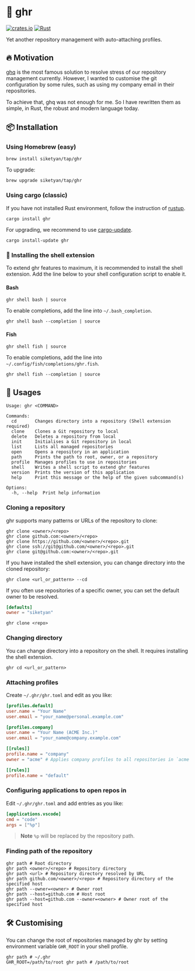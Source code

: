 # 🚀 ghr
[![crates.io](https://img.shields.io/crates/v/ghr.svg)](https://crates.io/crates/ghr)
[![Rust](https://github.com/siketyan/ghr/actions/workflows/rust.yml/badge.svg)](https://github.com/siketyan/ghr/actions/workflows/rust.yml)

Yet another repository management with auto-attaching profiles.

## 🔥 Motivation
[ghq](https://github.com/x-motemen/ghq) is the most famous solution to resolve stress of our repository management currently.
However, I wanted to customise the git configuration by some rules, such as using my company email in their repositories.

To achieve that, ghq was not enough for me.
So I have rewritten them as simple, in Rust, the robust and modern language today.

## 📦 Installation
### Using Homebrew (easy)
```shell
brew install siketyan/tap/ghr
```

To upgrade:

```shell
brew upgrade siketyan/tap/ghr
```

### Using cargo (classic)
If you have not installed Rust environment, follow the instruction of [rustup](https://rustup.rs/).

```shell
cargo install ghr
```

For upgrading, we recommend to use [cargo-update](https://github.com/nabijaczleweli/cargo-update).

```shell
cargo install-update ghr
```

### 🔧 Installing the shell extension
To extend ghr features to maximum, it is recommended to install the shell extension.
Add the line below to your shell configuration script to enable it.

#### Bash
```shell
ghr shell bash | source
```

To enable completions, add the line into `~/.bash_completion`.

```shell
ghr shell bash --completion | source
```

#### Fish
```shell
ghr shell fish | source
```

To enable completions, add the line into `~/.config/fish/completions/ghr.fish`.

```shell
ghr shell fish --completion | source
```

## 💚 Usages
```
Usage: ghr <COMMAND>

Commands:
  cd       Changes directory into a repository (Shell extension required)
  clone    Clones a Git repository to local
  delete   Deletes a repository from local
  init     Initialises a Git repository in local
  list     Lists all managed repositories
  open     Opens a repository in an application
  path     Prints the path to root, owner, or a repository
  profile  Manages profiles to use in repositories
  shell    Writes a shell script to extend ghr features
  version  Prints the version of this application
  help     Print this message or the help of the given subcommand(s)

Options:
  -h, --help  Print help information
```

### Cloning a repository
ghr supports many patterns or URLs of the repository to clone:

```shell
ghr clone <owner>/<repo>
ghr clone github.com:<owner>/<repo>
ghr clone https://github.com/<owner>/<repo>.git
ghr clone ssh://git@github.com/<owner>/<repo>.git
ghr clone git@github.com:<owner>/<repo>.git
```

If you have installed the shell extension, you can change directory into the cloned repository:

```shell
ghr clone <url_or_pattern> --cd
```

If you often use repositories of a specific owner, you can set the default owner to be resolved.

```toml
[defaults]
owner = "siketyan"
```

```shell
ghr clone <repo>
```

### Changing directory
You can change directory into a repository on the shell.
It requires installing the shell extension.

```shell
ghr cd <url_or_pattern>
```

### Attaching profiles
Create `~/.ghr/ghr.toml` and edit as you like:

```toml
[profiles.default]
user.name = "Your Name"
user.email = "your_name@personal.example.com"

[profiles.company]
user.name = "Your Name (ACME Inc.)"
user.email = "your_name@company.example.com"

[[rules]]
profile.name = "company"
owner = "acme" # Applies company profiles to all repositories in `acme` org

[[rules]]
profile.name = "default"
```

### Configuring applications to open repos in
Edit `~/.ghr/ghr.toml` and add entries as you like:

```toml
[applications.vscode]
cmd = "code"
args = ["%p"]
```

> **Note**
> `%p` will be replaced by the repository path.

### Finding path of the repository
```shell
ghr path # Root directory
ghr path <owner>/<repo> # Repository directory
ghr path <url> # Repository directory resolved by URL
ghr path github.com/<owner>/<repo> # Repository directory of the specified host
ghr path --owner=<owner> # Owner root
ghr path --host=github.com # Host root
ghr path --host=github.com --owner=<owner> # Owner root of the specified host
```

## 🛠 Customising
You can change the root of repositories managed by ghr by setting environment variable `GHR_ROOT` in your shell profile.

```shell
ghr path # ~/.ghr
GHR_ROOT=/path/to/root ghr path # /path/to/root
```
